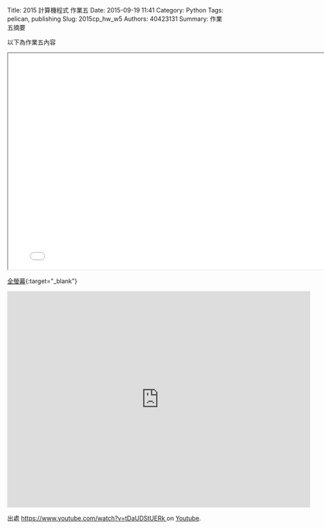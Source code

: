 Title: 2015 計算機程式 作業五
Date: 2015-09-19 11:41
Category: Python
Tags: pelican, publishing
Slug: 2015cp_hw_w5
Authors: 40423131
Summary: 作業五摘要

以下為作業五內容

<iframe src="40423131_cp_w5_p.html" width="790" height="500"></iframe>

[全螢幕](40423131_cp_w5_p.html){:target="_blank"}


<iframe width="700" height="500" src="https://www.youtube.com/embed/tDaUDStUERk" frameborder="0" allowfullscreen></iframe></p> 出處 <a href="https://www.youtube.com/watch?v=tDaUDStUERk"> https://www.youtube.com/watch?v=tDaUDStUERk </a> on <a href="https://www.youtube.com/">Youtube</a>.</p>